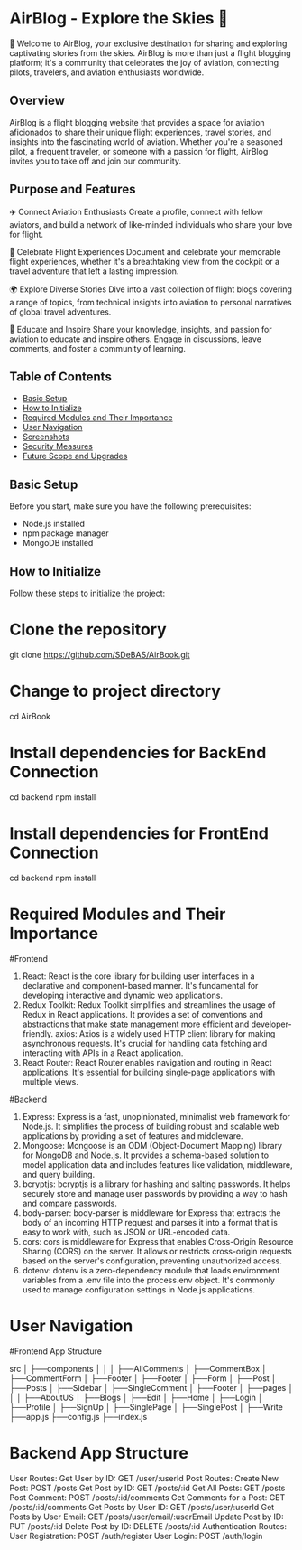 # AirBlog - Explore the Skies 🛫

🚀 Welcome to AirBlog, your exclusive destination for sharing and exploring captivating stories from the skies. AirBlog is more than just a flight blogging platform; it's a community that celebrates the joy of aviation, connecting pilots, travelers, and aviation enthusiasts worldwide.

## Overview

AirBlog is a flight blogging website that provides a space for aviation aficionados to share their unique flight experiences, travel stories, and insights into the fascinating world of aviation. Whether you're a seasoned pilot, a frequent traveler, or someone with a passion for flight, AirBlog invites you to take off and join our community.

## Purpose and Features
✈️ Connect Aviation Enthusiasts
Create a profile, connect with fellow aviators, and build a network of like-minded individuals who share your love for flight.

📖 Celebrate Flight Experiences
Document and celebrate your memorable flight experiences, whether it's a breathtaking view from the cockpit or a travel adventure that left a lasting impression.

🌍 Explore Diverse Stories
Dive into a vast collection of flight blogs covering a range of topics, from technical insights into aviation to personal narratives of global travel adventures.

🚀 Educate and Inspire
Share your knowledge, insights, and passion for aviation to educate and inspire others. Engage in discussions, leave comments, and foster a community of learning.

## Table of Contents

- [Basic Setup](#basic-setup)
- [How to Initialize](#how-to-initialize)
- [Required Modules and Their Importance](#required-modules-and-their-importance)
- [User Navigation](#user-navigation)
- [Screenshots](#screenshots)
- [Security Measures](#security-measures)
- [Future Scope and Upgrades](#future-scope-and-upgrades)


## Basic Setup

Before you start, make sure you have the following prerequisites:

- Node.js installed
- npm package manager
- MongoDB installed

## How to Initialize

Follow these steps to initialize the project:

# Clone the repository
git clone https://github.com/SDeBAS/AirBook.git

# Change to project directory
cd AirBook

# Install dependencies for BackEnd Connection
cd backend
npm install

# Install dependencies for FrontEnd Connection
cd backend
npm install


# Required Modules and Their Importance

#Frontend
1. React: React is the core library for building user interfaces in a declarative and component-based manner. It's fundamental for developing interactive and dynamic web applications.
2. Redux Toolkit: Redux Toolkit simplifies and streamlines the usage of Redux in React applications. It provides a set of conventions and abstractions that make state management more efficient and developer-friendly.
axios: Axios is a widely used HTTP client library for making asynchronous requests. It's crucial for handling data fetching and interacting with APIs in a React application.
3. React Router: React Router enables navigation and routing in React applications. It's essential for building single-page applications with multiple views.

#Backend

1. Express: Express is a fast, unopinionated, minimalist web framework for Node.js. It simplifies the process of building robust and scalable web applications by providing a set of features and middleware.
2. Mongoose: Mongoose is an ODM (Object-Document Mapping) library for MongoDB and Node.js. It provides a schema-based solution to model application data and includes features like validation, middleware, and query building.
3. bcryptjs: bcryptjs is a library for hashing and salting passwords. It helps securely store and manage user passwords by providing a way to hash and compare passwords.
4. body-parser: body-parser is middleware for Express that extracts the body of an incoming HTTP request and parses it into a format that is easy to work with, such as JSON or URL-encoded data.
5. cors: cors is middleware for Express that enables Cross-Origin Resource Sharing (CORS) on the server. It allows or restricts cross-origin requests based on the server's configuration, preventing unauthorized access.
6. dotenv: dotenv is a zero-dependency module that loads environment variables from a .env file into the process.env object. It's commonly used to manage configuration settings in Node.js applications.

# User Navigation

#Frontend App Structure 

  src
│
├──components
│ │
│ ├──AllComments
│ ├──CommentBox
│ ├──CommentForm
│ ├──Footer
│ ├──Footer
│ ├──Form
│ ├──Post
│ ├──Posts
│ ├──Sidebar
│ ├──SingleComment
│ ├──Footer
│
├──pages
│ │
│ ├──AboutUS
│ ├──Blogs
│ ├──Edit
│ ├──Home
│ ├──Login
│ ├──Profile
│ ├──SignUp
│ ├──SinglePage
│ ├──SinglePost
│ ├──Write
├──app.js
├──config.js
├──index.js

# Backend App Structure
User Routes:
Get User by ID: GET /user/:userId
Post Routes:
Create New Post: POST /posts
Get Post by ID: GET /posts/:id
Get All Posts: GET /posts
Post Comment: POST /posts/:id/comments
Get Comments for a Post: GET /posts/:id/comments
Get Posts by User ID: GET /posts/user/:userId
Get Posts by User Email: GET /posts/user/email/:userEmail
Update Post by ID:
PUT /posts/:id Delete Post by ID:
DELETE /posts/:id
Authentication Routes:
User Registration: POST /auth/register
User Login: POST /auth/login

